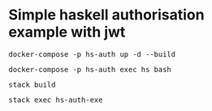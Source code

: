 # Simple haskell authorisation example with jwt

<pre>docker-compose -p hs-auth up -d --build</pre>
<pre>docker-compose -p hs-auth exec hs bash</pre>
<pre>stack build</pre>
<pre>stack exec hs-auth-exe</pre>
